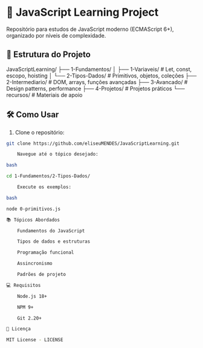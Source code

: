 # 🚀 JavaScript Learning Project

Repositório para estudos de JavaScript moderno (ECMAScript 6+), organizado por níveis de complexidade.

## 📂 Estrutura do Projeto

JavaScriptLearning/
├── 1-Fundamentos/
│ ├── 1-Variaveis/ # Let, const, escopo, hoisting
│ └── 2-Tipos-Dados/ # Primitivos, objetos, coleções
├── 2-Intermediario/ # DOM, arrays, funções avançadas
├── 3-Avancado/ # Design patterns, performance
├── 4-Projetos/ # Projetos práticos
└── recursos/ # Materiais de apoio


## 🛠️ Como Usar

1. Clone o repositório:
```bash
git clone https://github.com/eliseuMENDES/JavaScriptLearning.git

    Navegue até o tópico desejado:

bash

cd 1-Fundamentos/2-Tipos-Dados/

    Execute os exemplos:

bash

node 0-primitivos.js

📚 Tópicos Abordados

    Fundamentos do JavaScript

    Tipos de dados e estruturas

    Programação funcional

    Assincronismo

    Padrões de projeto

💻 Requisitos

    Node.js 18+

    NPM 9+

    Git 2.20+

📝 Licença

MIT License - LICENSE
